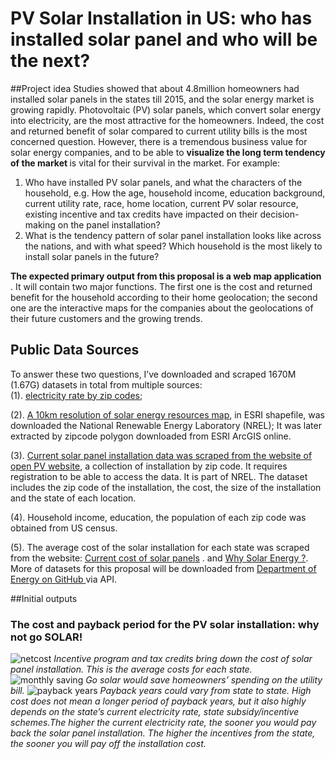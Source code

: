# PV Solar Installation in US: who has installed solar panel and who will be the next?

##Project idea
Studies showed that about 4.8million homeowners had installed solar panels in the states till 2015, and the solar energy market is growing rapidly.  Photovoltaic (PV) solar panels, which convert solar energy into electricity, are the most attractive for the homeowners. Indeed, the cost and returned benefit of solar compared to current utility bills is the most concerned question.  However, there is a tremendous business value for solar energy companies, and to be able to <b> visualize the long term tendency of the market </b> is vital for their survival in the market. For example: 

1.	Who have installed PV solar panels, and what the characters of the household, e.g.  How the age, household income, education background, current utility rate, race, home location, current PV solar resource, existing incentive and tax credits have impacted on their decision-making on the panel installation?
2.	What is the tendency pattern of solar panel installation looks like across the nations, and with what speed? Which household is the most likely to install solar panels in the future? 

<b>The expected primary output from this proposal is a web map application </b> . It will contain two major functions. The first one is the cost and returned benefit for the household according to their home geolocation; the second one are the interactive maps for the companies about the geolocations of their future customers and the growing trends.  

## Public Data Sources
To answer these two questions, I’ve downloaded and scraped 1670M (1.67G) datasets in total from multiple sources:  
(1). <a href = "http:// openEI.org"> electricity rate by zip codes</a>; 

(2). <a href = "http://www.nrel.gov/gis/solar.html"> A 10km resolution of solar energy resources map</a>, in ESRI shapefile,  was downloaded the National Renewable Energy Laboratory (NREL); It was later extracted by zipcode polygon downloaded from ESRI ArcGIS online.

(3). <a href = "https://openpv.nrel.gov/login.php?dest=data"> Current solar panel installation data was scraped from the website of open PV website</a>,  a collection of installation by zip code. It requires registration to be able to access the data. It is part of NREL.  The dataset includes the zip code of the installation, the cost, the size of the installation and the state of each location. 

(4). Household income, education, the population of each zip code was obtained from US census. 

(5). The average cost of the solar installation for each state was scraped from the website: <a href = "http://cleantechnica.com/2014/02/04/current-cost-solar-panels/"> Current cost of solar panels</a> . and <a href = "http://costofsolar.com/why-solar-energy/"> Why Solar Energy ?</a>. 
More of datasets for this proposal will be downloaded from <a href = "https://energydemo.github.io/SolarDatasets/"> Department of Energy on GitHub </a> via API.

##Initial outputs 

### The cost and payback period for the PV solar installation: why not go SOLAR! 

![netcost](https://cloud.githubusercontent.com/assets/14057932/16921247/56a4d79a-4cd6-11e6-8cd9-4f45eadaffcc.jpg)
<i> Incentive program and tax credits bring down the cost of solar panel installation. This is the average costs for each state.</i>
![monthly saving](https://cloud.githubusercontent.com/assets/14057932/16921248/56a775f4-4cd6-11e6-8511-15d133e39a49.jpg)
<i>Go solar would save homeowners’ spending on the utility bill. </i>
![payback years](https://cloud.githubusercontent.com/assets/14057932/16921249/56a79886-4cd6-11e6-8de9-7533e2cea488.jpg)
<i>Payback years could vary from state to state. High cost does not mean a longer period of payback years, but it also highly depends on the state’s current electricity rate, state subsidy/incentive schemes.The higher the current electricity rate, the sooner you would pay back the solar panel installation. The higher the incentives from the state, the sooner you will pay off the installation cost. </i>





